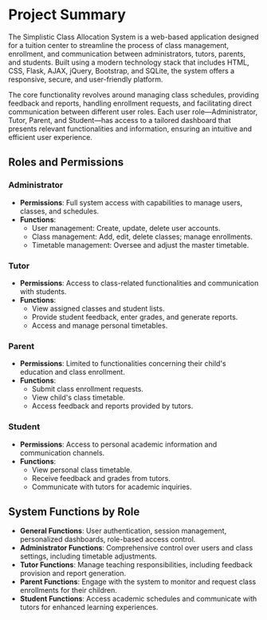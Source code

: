 # Project Summary

The Simplistic Class Allocation System is a web-based application designed for a tuition center to streamline the process of class management, enrollment, and communication between administrators, tutors, parents, and students. Built using a modern technology stack that includes HTML, CSS, Flask, AJAX, jQuery, Bootstrap, and SQLite, the system offers a responsive, secure, and user-friendly platform.

The core functionality revolves around managing class schedules, providing feedback and reports, handling enrollment requests, and facilitating direct communication between different user roles. Each user role—Administrator, Tutor, Parent, and Student—has access to a tailored dashboard that presents relevant functionalities and information, ensuring an intuitive and efficient user experience.

## Roles and Permissions

### Administrator

- **Permissions**: Full system access with capabilities to manage users, classes, and schedules.
- **Functions**:
  - User management: Create, update, delete user accounts.
  - Class management: Add, edit, delete classes; manage enrollments.
  - Timetable management: Oversee and adjust the master timetable.

### Tutor

- **Permissions**: Access to class-related functionalities and communication with students.
- **Functions**:
  - View assigned classes and student lists.
  - Provide student feedback, enter grades, and generate reports.
  - Access and manage personal timetables.

### Parent

- **Permissions**: Limited to functionalities concerning their child's education and class enrollment.
- **Functions**:
  - Submit class enrollment requests.
  - View child's class timetable.
  - Access feedback and reports provided by tutors.

### Student

- **Permissions**: Access to personal academic information and communication channels.
- **Functions**:
  - View personal class timetable.
  - Receive feedback and grades from tutors.
  - Communicate with tutors for academic inquiries.

## System Functions by Role

- **General Functions**: User authentication, session management, personalized dashboards, role-based access control.
- **Administrator Functions**: Comprehensive control over users and class settings, including timetable adjustments.
- **Tutor Functions**: Manage teaching responsibilities, including feedback provision and report generation.
- **Parent Functions**: Engage with the system to monitor and request class enrollments for their children.
- **Student Functions**: Access academic schedules and communicate with tutors for enhanced learning experiences.


